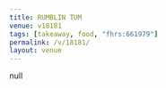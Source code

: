 ```yaml
---
title: RUMBLIN TUM
venue: v18181
tags: [takeaway, food, "fhrs:661979"]
permalink: /v/18181/
layout: venue
---
```

null